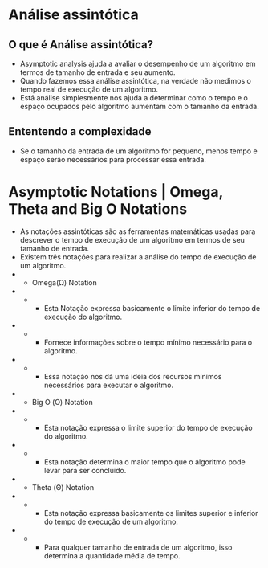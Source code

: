 # Análise assintótica
## O que é Análise assintótica?
- Asymptotic analysis ajuda a avaliar o desempenho de um algoritmo em termos de tamanho de entrada e seu aumento.
- Quando fazemos essa análise assintótica, na verdade não medimos o tempo real de execução de um algoritmo.
- Está análise simplesmente nos ajuda a determinar como o tempo e o espaço ocupados pelo algoritmo aumentam com o 
  tamanho da entrada.

## Ententendo a complexidade
- Se o tamanho da entrada de um algoritmo for pequeno, menos tempo e espaço serão necessários para processar essa 
  entrada.

# Asymptotic Notations | Omega, Theta and Big O Notations
- As notações assintóticas são as ferramentas matemáticas usadas para descrever o tempo de execução de um algoritmo 
  em termos de seu tamanho de entrada.
- Existem três notações para realizar a análise do tempo de execução de um algoritmo.
- - Omega(Ω) Notation
- - - Esta Notação expressa basicamente o limite inferior do tempo de execução do algoritmo.
- - - Fornece informações sobre o tempo mínimo necessário para o algoritmo.
- - - Essa notação nos dá uma ideia dos recursos mínimos necessários para executar o algoritmo.
- - Big O (Ο) Notation
- - - Esta notação expressa o limite superior do tempo de execução do algoritmo.
- - - Esta notação determina o maior tempo que o algoritmo pode levar para ser concluido.
- - Theta (Θ) Notation
- - - Esta notação expressa basicamente os limites superior e inferior do tempo de execução de um algoritmo.
- - - Para qualquer tamanho de entrada de um algoritmo, isso determina a quantidade média de tempo.